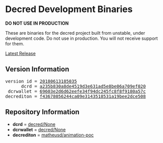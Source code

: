 
# Decred Development Binaries

**DO NOT USE IN PRODUCTION**

These are binaries for the decred project built from unstable, under development
code. Do not use in production. You will not receive support for them.

[Latest Release](https://github.com/matheusd/decred-weekly-builds/releases/latest)

## Version Information

<pre>
version id = <a href="https://github.com/matheusd/decred-weekly-builds/releases/tag/v20180613185035">20180613185035</a>
      dcrd = <a href="https://github.com/decred/dcrd/commits/a235b830a8de4519d3e631ad5e8be06a709ef020">a235b830a8de4519d3e631ad5e8be06a709ef020</a>
 dcrwallet = <a href="https://github.com/decred/dcrwallet/commits/69603e2d6d62eefe34f94dc245fc8f8f9180a57c">69603e2d6d62eefe34f94dc245fc8f8f9180a57c</a>
decrediton = <a href="https://github.com/matheusd/decrediton/commits/f43678056244ca09e3143518531a19bee2dce508">f43678056244ca09e3143518531a19bee2dce508</a>
</pre>

## Repository Information

- **dcrd** = [decred/None](https://github.com/decred/dcrd)
- **dcrwallet** = [decred/None](https://github.com/decred/dcrwallet)
- **decrediton** = [matheusd/animation-poc](https://github.com/matheusd/decrediton)


